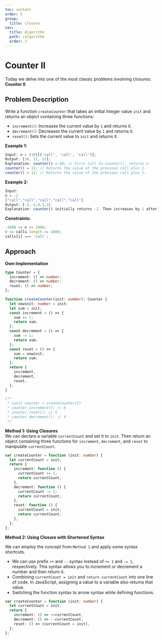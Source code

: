 ```yaml
---
toc: content
order: 5
group:
  title: closure
nav:
  title: Algorithm
  path: /algorithm
  order: 3
---
```


# Counter II

Today we delve into one of the most classic problems involving closures: **Counter II**.

## Problem Description

Write a function `createCounter` that takes an initial integer value `init` and returns an object containing three functions:

- `increment()`: Increases the current value by `1` and returns it.
- `decrement()`: Decreases the current value by `1` and returns it.
- `reset()`: Sets the current value to `init` and returns it.

**Example 1:**

```ts
Input: n = (10)[('call', 'call', 'call')];
Output: [10, 11, 12];
Explanation: counter() = 10; // First call to counter(), returns n.
counter() = 11; // Returns the value of the previous call plus 1.
counter() = 12; // Returns the value of the previous call plus 1.
```

**Example 2:**

```ts
Input:
n = -2
["call","call","call","call","call"]
Output: [-2,-1,0,1,2]
Explanation: counter() initially returns -2. Then increases by 1 after each subsequent call.
```

**Constraints:**

```ts
-1000 <= n <= 1000;
0 <= calls.length <= 1000;
calls[i] === 'call';
```

## Approach

**Own Implementation**

```ts
type Counter = {
  increment: () => number;
  decrement: () => number;
  reset: () => number;
};

function createCounter(init: number): Counter {
  let newinit: number = init;
  let sum = init;
  const increment = () => {
    sum += 1;
    return sum;
  };
  const decrement = () => {
    sum -= 1;
    return sum;
  };
  const reset = () => {
    sum = newinit;
    return sum;
  };
  return {
    increment,
    decrement,
    reset,
  };
}

/**
 * const counter = createCounter(5)
 * counter.increment(); // 6
 * counter.reset(); // 5
 * counter.decrement(); // 4
 */
```

**Method 1: Using Closures**  
We can declare a variable `currentCount` and set it to `init`. Then return an object containing three functions for `increment`, `decrement`, and `reset` to manipulate `currentCount`.

```ts
var createCounter = function (init: number) {
  let currentCount = init;
  return {
    increment: function () {
      currentCount += 1;
      return currentCount;
    },
    decrement: function () {
      currentCount -= 1;
      return currentCount;
    },
    reset: function () {
      currentCount = init;
      return currentCount;
    },
  };
};
```

**Method 2: Using Closure with Shortened Syntax**

We can employ the concept from `Method 1` and apply some syntax shortcuts.

- We can use prefix `++` and `--` syntax instead of `+= 1` and `-= 1`, respectively. This syntax allows you to increment or decrement a number and then return it.
- Combining `currentCount = init` and `return currentCount` into one line of code. In JavaScript, assigning a value to a variable also returns that value.
- Switching the function syntax to arrow syntax while defining functions.

```ts
var createCounter = function (init: number) {
  let currentCount = init;
  return {
    increment: () => ++currentCount,
    decrement: () => --currentCount,
    reset: () => (currentCount = init),
  };
};
```
